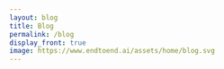 ```yaml
---
layout: blog
title: Blog
permalink: /blog
display_front: true
image: https://www.endtoend.ai/assets/home/blog.svg
---
```

